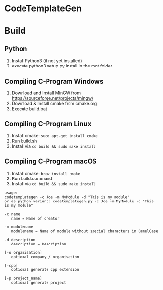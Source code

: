 # CodeTemplateGen

Build
=====

Python
------
1. Install Python3 (if not yet installed)
2. execute python3 setup.py install in the root folder




Compiling C-Program Windows
---------------------------
1. Download and Install MinGW from https://sourceforge.net/projects/mingw/
2. Download & Install cmake from cmake.org
3. Execute build.bat

Compiling C-Program Linux
-------------------------
1. Install cmake: `sudo apt-get install cmake`
2. Run build.sh
2. Install via `cd build && sudo make install`

Compiling C-Program macOS
-------------------------
1. Install cmake: `brew install cmake`
2. Run build.command
2. Install via `cd build && sudo make install`

````
usage:
codetemplategen -c Joe -m MyModule -d "This is my module"
or as python variant: codetemplategen.py -c Joe -m MyModule -d "This is my module"

-c name
   name = Name of creator

-m modulename
   modulename = Name of module without special characters in CamelCase

-d description
   description = Description

[-o organisation]
   optional company / organisation

[-cpp]
   optional generate cpp extension

[-p project_name]
   optional generate project
````